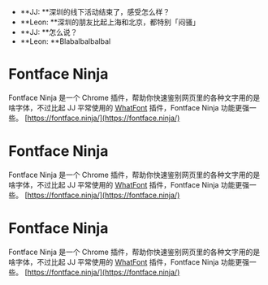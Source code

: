 - **JJ: **深圳的线下活动结束了，感受怎么样？
- **Leon: **深圳的朋友比起上海和北京，都特别「闷骚」
- **JJ: **怎么说？
- **Leon: **Blabalbalbalbal

# Fontface Ninja
Fontface Ninja 是一个 Chrome 插件，帮助你快速鉴别网页里的各种文字用的是啥字体，不过比起 JJ 平常使用的 [WhatFont](https://fontface.ninja/) 插件，Fontface Ninja 功能更强一些。
[https://fontface.ninja/](https://fontface.ninja/)


# Fontface Ninja
Fontface Ninja 是一个 Chrome 插件，帮助你快速鉴别网页里的各种文字用的是啥字体，不过比起 JJ 平常使用的 [WhatFont](https://fontface.ninja/) 插件，Fontface Ninja 功能更强一些。
[https://fontface.ninja/](https://fontface.ninja/)


# Fontface Ninja
Fontface Ninja 是一个 Chrome 插件，帮助你快速鉴别网页里的各种文字用的是啥字体，不过比起 JJ 平常使用的 [WhatFont](https://fontface.ninja/) 插件，Fontface Ninja 功能更强一些。
[https://fontface.ninja/](https://fontface.ninja/)